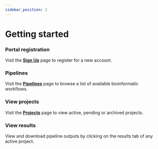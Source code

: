 ```yaml
---
sidebar_position: 2
---
```


# Getting started

### Portal registration
Visit the [**Sign Up**](https://www.pipeline.gedac.org/account/register) page to register for a new account.

### Pipelines
Visit the [**Pipelines**](https://www.pipeline.gedac.org/pipeline) page to browse a list of available bioinformatic workflows.

### View projects
Visit the [**Projects**](https://www.pipeline.gedac.org/run) page to view active, pending or archived projects.

### View results
View and download pipeline outputs by clicking on the results tab of any active project.

